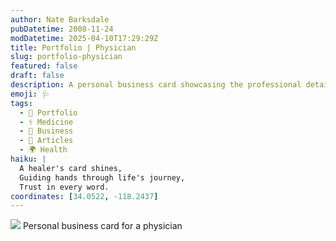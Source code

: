 ```yaml
---
author: Nate Barksdale
pubDatetime: 2008-11-24
modDatetime: 2025-04-10T17:29:29Z
title: Portfolio | Physician
slug: portfolio-physician
featured: false
draft: false
description: A personal business card showcasing the professional details of a physician, located in the heart of a bustling city.
emoji: 🩺
tags:
  - 📁 Portfolio
  - ⚕️ Medicine
  - 💼 Business
  - 📖 Articles
  - 🌍 Health
haiku: |
  A healer's card shines,  
  Guiding hands through life's journey,  
  Trust in every word.
coordinates: [34.0522, -118.2437]
---
```


![](@assets/images/robyn_card_530.jpg) Personal business card for a physician

